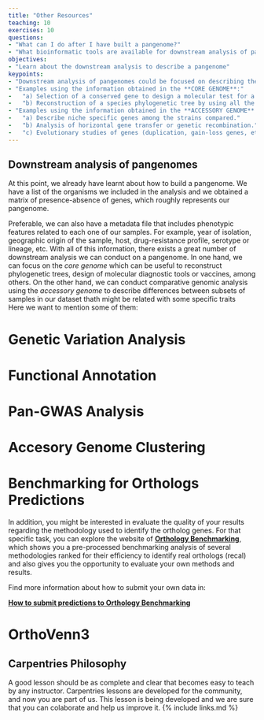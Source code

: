 ```yaml
---
title: "Other Resources"
teaching: 10
exercises: 10
questions:
- "What can I do after I have built a pangenome?"
- "What bioinformatic tools are available for downstream analysis of pangenomes?"
objectives:
- "Learn about the downstream analysis to describe a pangenome"
keypoints:
- "Downstream analysis of pangenomes could be focused on describing the core or the accessory genome of the organism studied."
- "Examples using the information obtained in the **CORE GENOME**:" 
-   "a) Selection of a conserved gene to design a molecular test for a diagnostic tool or a vaccine."
-   "b) Reconstruction of a species phylogenetic tree by using all the core genes."
- "Examples using the information obtained in the **ACCESSORY GENOME**:"
-   "a) Describe niche specific genes among the strains compared."
-   "b) Analysis of horizontal gene transfer or genetic recombination."
-   "c) Evolutionary studies of genes (duplication, gain-loss genes, etc.)."
---
```

## Downstream analysis of pangenomes

At this point, we already have learnt about how to build a pangenome. We have a list of the organisms we included in the analysis and we obtained a matrix of presence-absence of genes, which roughly represents our pangenome. 

Preferable, we can also have a metadata file that includes phenotypic features related to each one of our samples. For example, year of isolation, geographic origin of the sample, host, drug-resistance profile, serotype or lineage, etc. With all of this information, there exists a great number of downstream analysis we can conduct on a pangenome. In one hand, we can focus on the *core genome* which can be useful to reconstruct phylogenetic trees, design of molecular diagnostic tools or vaccines, among others. On the other hand, we can conduct comparative genomic analysis using the *accessory genome* to describe differences between subsets of samples in our dataset thath might be related with some specific traits   
Here we want to mention some of them:

# Genetic Variation Analysis

# Functional Annotation

# Pan-GWAS Analysis

# Accesory Genome Clustering

# Benchmarking for Orthologs Predictions

In addition, you might be interested in evaluate the quality of your results regarding the methodology used to identify the ortholog genes. For that specific task, you can explore the website of [**Orthology Benchmarking**](https://orthology.benchmarkservice.org/), which shows you a pre-processed benchmarking analysis of several methodologies ranked for their efficiency to identify real orthologs (recal) and also gives you the opportunity to evaluate your own methods and results. 

Find more information about how to submit your own data in:

[**How to submit predictions to Orthology Benchmarking**](https://orthology.benchmarkservice.org/proxy/doc#submit)


# OrthoVenn3



## Carpentries Philosophy
A good lesson should be as complete and clear that becomes easy to teach by any instructor. 
Carpentries lessons are developed for the community, and now you are part of us. 
This lesson is being developed and we are sure that you can colaborate and help us improve it.
{% include links.md %}
